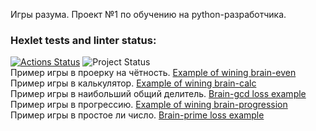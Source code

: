 Игры разума. Проект №1 по обучению на python-разработчика.

### Hexlet tests and linter status:
[![Actions Status](https://github.com/hey-hoy/python-project-lvl1/workflows/hexlet-check/badge.svg)](https://github.com/hey-hoy/python-project-lvl1/actions)
![Project Status](https://github.com/hey-hoy/python-project-lvl1/actions/workflows/main.yml/badge.svg)
<br/>
Пример игры в проерку на чётность. [Example of wining brain-even](https://asciinema.org/a/427076)
<br/>
Пример игры в калькулятор. [Example of wining brain-calc](https://asciinema.org/a/427126)
<br/>
Пример игры в наибольший общий делитель. [Brain-gcd loss example](https://asciinema.org/a/427169)
<br/>
Пример игры в прогрессию. [Example of wining brain-progression](https://asciinema.org/a/427173)
<br/>
Пример игры в простое ли число. [Brain-prime loss example](https://asciinema.org/a/427175)
